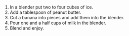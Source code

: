 1. In a blender put two to four cubes of ice.
2. Add a tablespoon of peanut butter.
3. Cut a banana into pieces and add them into the blender.
4. Pour one and a half cups of milk in the blender.
5. Blend and enjoy.